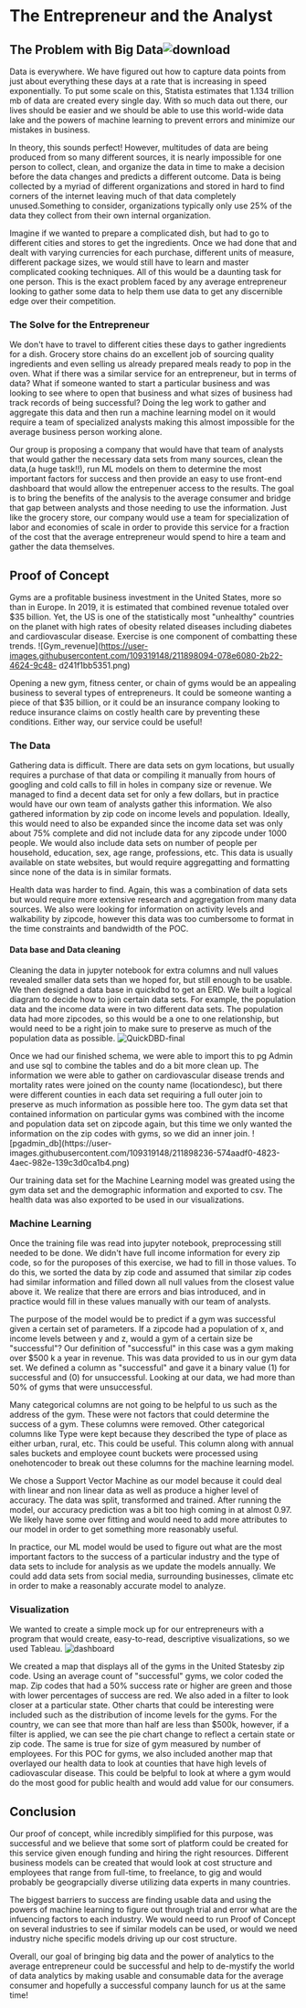 # The Entrepreneur and the Analyst

## The Problem with Big Data![download](https://user-images.githubusercontent.com/109319148/211897811-4cbf956b-0829-454e-a0d8-6d1c067b32f0.png)


Data is everywhere. We have figured out how to capture data points from just about everything these days at a rate that is increasing in speed exponentially. To put 
some scale on this, Statista estimates that 1.134 trillion mb of data are created every single day. With so much data out there, our lives should be easier and we 
should be able to use this world-wide data lake and the powers of machine learning to prevent errors and minimize our mistakes in business. 

In theory, this sounds perfect! However, multitudes of data are being produced from so many different sources, it is nearly impossible for one person to collect, 
clean, and organize the data in time to make a decision before the data changes and predicts a different outcome. Data is being collected by a myriad of different 
organizations and stored in hard to find corners of the internet leaving much of that data completely unused.Something to consider, organizations typically only use 
25% of the data they collect from their own internal organization. 

Imagine if we wanted to prepare a complicated dish, but had to go to different cities and stores to get the ingredients. Once we had done that and dealt with varying 
currencies for each purchase, different units of measure, different package sizes, we would still have to learn and master complicated cooking techniques. All of this 
would be a daunting task for one person. This is the exact problem faced by any average entrepreneur looking to gather some data to help them use data to get any 
discernible edge over their competition.

###  The Solve for the Entrepreneur 

We don't have to travel to different cities these days to gather ingredients for a dish. Grocery store chains do an excellent job of sourcing quality ingredients and 
even selling us  already prepared meals ready to pop in the oven. What if there was a similar service for an entrepreneur, but in terms of data? What if someone wanted 
to start a particular business and was looking to see where to open that business and what sizes of business had track records of being successful? Doing the leg work 
to gather and aggregate this data and then run a machine learning model on it would require a team of specialized analysts making this almost impossible for the 
average business person working alone.

Our group is proposing a company that would have that team of analysts that would gather the necessary data sets from many sources, clean the data,(a huge task!!), 
run ML models on them to determine the most important factors for success and then provide an easy to use front-end dashboard that would allow the entrepenuer access 
to the results. The goal is to bring the benefits of the analysis to the average consumer and bridge that gap between analysts and those needing to use the 
information. Just like the grocery store, our company would use a team for specialization of labor and economies of scale in order to provide this service for a 
fraction of the cost that the average entrepreneur  would spend to hire a team and gather the data themselves.


## Proof of Concept

Gyms are a profitable business investment in the United States, more so than in Europe. In 2019, it is estimated that combined revenue totaled over $35 billion. Yet, 
the US is one of the statistically most "unhealthy" countries on the planet with high rates of obesity related diseases including diabetes and cardiovascular disease. 
Exercise is one component of combatting these trends. ![Gym_revenue](https://user-images.githubusercontent.com/109319148/211898094-078e6080-2b22-4624-9c48-
d241f1bb5351.png)


Opening a new gym, fitness center, or chain of gyms would be an appealing business to several types of entrepreneurs. It could be someone wanting a piece of that $35 
billion, or it could be an insurance company looking to reduce insurance claims on costly health care by preventing these conditions. Either way, our service could be 
useful!

### The Data

Gathering data is difficult. There are data sets on gym locations, but usually requires a purchase of that data or compiling it manually from hours of googling and 
cold calls to fill in holes in company size or revenue. We managed to find a decent data set for only a few dollars, but in practice would have our own team of 
analysts gather this information. We also gathered information by zip code on income levels and population. Ideally, this would need to also be expanded since the 
income data set was only about 75% complete and did not include data for any zipcode under 1000 people. We would also include data sets on number of people per 
household, education, sex, age range, professions, etc. This data is usually available on state websites, but would require aggregatting and formatting since none of 
the data is in similar formats.

Health data was harder to find. Again, this was a combination of data sets but would require more extensive research and aggregation from many data sources. We also 
were looking for information on activity levels and walkability by zipcode, however this data was too cumbersome to format in the time constraints and bandwidth of the 
POC.

#### Data base and Data cleaning

Cleaning the data in jupyter notebook for extra columns and null values revealed smaller data sets than we hoped for, but still enough to be usable. We then designed a 
data base in quickdbd to get an ERD. We built a logical diagram to decide how to join certain data sets. For example, the population data and the income data were in 
two different data sets. The population data had more zipcodes, so this would be a one to one relationship, but would need to be a right join to make sure to preserve 
as much of the population data as possible. ![QuickDBD-final](https://user-images.githubusercontent.com/109319148/211898207-df0e727a-d0a1-408b-9fe6-484518cafff4.png)


Once we had our finished schema, we were able to import this to pg Admin and use sql to combine the tables and do a bit more clean up. The information we were able to 
gather on cardiovascular disease trends and mortality rates were joined on the county name (locationdesc), but there were different counties in each data set requiring 
a full outer join to preserve as much information as possible here too. The gym data set that contained information on particular gyms was combined with the income and 
population data set on zipcode again, but this time we only wanted the information on the zip codes with gyms, so we did an inner join. ![pgadmin_db](https://user-
images.githubusercontent.com/109319148/211898236-574aadf0-4823-4aec-982e-139c3d0ca1b4.png)


Our training data set for the Machine Learning model was greated using the gym data set and the demographic information and exported to csv. The health data was also 
exported to be used in our visualizations.

### Machine Learning

Once the training file was read into jupyter notebook, preprocessing still needed to be done. We didn't have full income information for every zip code, so for the 
puroposes of this exercise, we had to fill in those values. To do this, we sorted the data by zip code and assumed that similar zip codes had similar information and 
filled down all null values from the closest value above it. We realize that there are errors and bias introduced, and in practice would fill in these values manually 
with our team of analysts.

The purpose of the model would be to predict if a gym was successful given a certain set of parameters. If a zipcode had a population of x, and income levels between y 
and z, would a gym of a certain size be "successful"? Our definition of "successful" in this case was a gym making over $500 k a year in revenue. This was data 
provided to us in our gym data set. We defined a column as "successful" and gave it a binary value (1) for successful and (0) for unsuccessful. Looking at our data, we 
had more than 50% of gyms that were unsuccessful. 

Many categorical columns are not going to be helpful to us such as the address of the gym. These were not factors that could determine the success of a gym. These 
columns were removed. Other categorical columns like Type were kept because they described the type of place as either urban, rural, etc. This could be useful. This 
column along with annual sales buckets and employee count buckets were processed using onehotencoder to break out these columns for the machine learning model. 

We chose a Support Vector Machine as our model because it could deal with linear and non linear data as well as produce a higher level of accuracy. The data was split, 
transformed and trained. After running the model, our accuracy prediction was a bit too high coming in at almost 0.97. We likely have some over fitting and would need 
to add more attributes to our model in order to get something more reasonably useful.

In practice, our ML model would be used to figure out what are the most important factors to the success of a particular industry and the type of data sets to include 
for analysis as we update the models annually. We could add data sets from social media, surrounding businesses, climate etc in order to make a reasonably accurate 
model to analyze.

### Visualization

We wanted to create a simple mock up for our entrepreneurs with a program that would create, easy-to-read, descriptive visualizations, so we used Tableau.
![dashboard](https://user-images.githubusercontent.com/109319148/211898839-8cc47092-fbff-4d49-952a-4927ceaa0d62.png)


We created a map that displays all of the gyms in the United Statesby zip code. Using an average count of "successful" gyms, we color coded the map. Zip codes that had 
a 50% success rate or higher are green and those with lower percentages of success are red. We also aded in a filter to look closer at a particular state. Other charts 
that could be interesting were included such as the distribution of income levels for the gyms. For the country, we can see that more than half are less than $500k, 
however, if a filter is applied, we can see the pie chart change to reflect a certain state or zip code. The same is true for size of gym measured by number of 
employees. For this POC for gyms, we also included another map that overlayed our health data to look at counties that have high levels of cadiovascular disease. This 
could be belpful to look at where a gym would do the most good for public health and would add value for our consumers. 

## Conclusion

Our proof of concept, while incredibly simplified for this purpose, was successful and we believe that some sort of platform could be created for this service given 
enough funding and hiring the right resources. Different business models can be created that would look at cost structure and employees that range from full-time, to 
freelance, to gig and would probably be geograpcially diverse utilizing data experts in many countries. 

The biggest barriers to success are finding usable data and using the powers of machine learning to figure out through trial and error what are the infuencing factors 
to each industry. We would need to run Proof of Concept on several industries to see if similar models can be used, or would we need industry niche specific models 
driving up our cost structure. 

Overall, our goal of bringing big data and the power of analytics to the average entrepreneur could be successful and help to de-mystify the world of data analytics by 
making usable and consumable data for the average consumer and hopefully a successful company launch for us at the same time!
